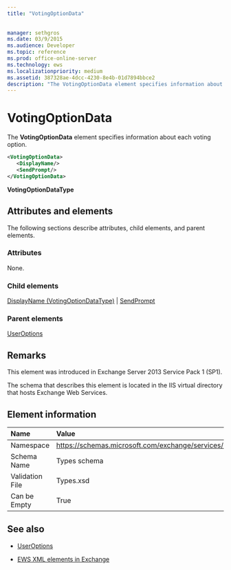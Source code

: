 ```yaml
---
title: "VotingOptionData"
 
 
manager: sethgros
ms.date: 03/9/2015
ms.audience: Developer
ms.topic: reference
ms.prod: office-online-server
ms.technology: ews
ms.localizationpriority: medium
ms.assetid: 387328ae-4dcc-4230-8e4b-01d7894bbce2
description: "The VotingOptionData element specifies information about each voting option."
---
```


# VotingOptionData

The **VotingOptionData** element specifies information about each voting option. 
  
```XML
<VotingOptionData>
   <DisplayName/>
   <SendPrompt/>
</VotingOptionData>
```

 **VotingOptionDataType**
## Attributes and elements

The following sections describe attributes, child elements, and parent elements.
  
### Attributes

None.
  
### Child elements

[DisplayName (VotingOptionDataType)](displayname-votingoptiondatatype.md) | [SendPrompt](sendprompt.md)
  
### Parent elements

[UserOptions](useroptions.md)
  
## Remarks

This element was introduced in Exchange Server 2013 Service Pack 1 (SP1).
  
The schema that describes this element is located in the IIS virtual directory that hosts Exchange Web Services.
  
## Element information

|**Name**|**Value**|
|:-----|:-----|
|Namespace  <br/> |https://schemas.microsoft.com/exchange/services/2006/types  <br/> |
|Schema Name  <br/> |Types schema  <br/> |
|Validation File  <br/> |Types.xsd  <br/> |
|Can be Empty  <br/> |True  <br/> |
   
## See also

- [UserOptions](useroptions.md)

- [EWS XML elements in Exchange](ews-xml-elements-in-exchange.md)